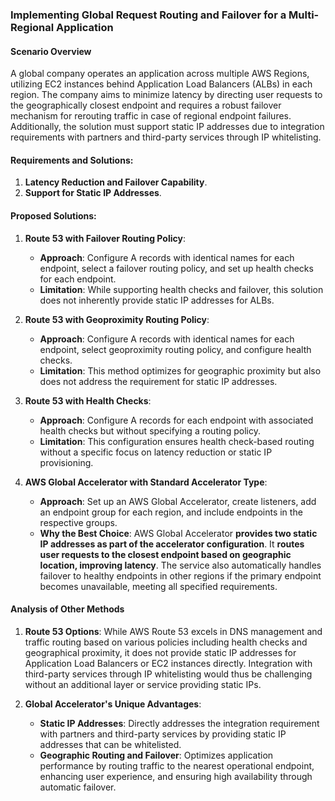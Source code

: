 ### Implementing Global Request Routing and Failover for a Multi-Regional Application

#### Scenario Overview

A global company operates an application across multiple AWS Regions, utilizing EC2 instances behind Application Load Balancers (ALBs) in each region. The company aims to minimize latency by directing user requests to the geographically closest endpoint and requires a robust failover mechanism for rerouting traffic in case of regional endpoint failures. Additionally, the solution must support static IP addresses due to integration requirements with partners and third-party services through IP whitelisting.

#### Requirements and Solutions:

1. **Latency Reduction and Failover Capability**.
2. **Support for Static IP Addresses**.

#### Proposed Solutions:

1. **Route 53 with Failover Routing Policy**:
    
    - **Approach**: Configure A records with identical names for each endpoint, select a failover routing policy, and set up health checks for each endpoint.
    - **Limitation**: While supporting health checks and failover, this solution does not inherently provide static IP addresses for ALBs.
2. **Route 53 with Geoproximity Routing Policy**:
    
    - **Approach**: Configure A records with identical names for each endpoint, select geoproximity routing policy, and configure health checks.
    - **Limitation**: This method optimizes for geographic proximity but also does not address the requirement for static IP addresses.
3. **Route 53 with Health Checks**:
    
    - **Approach**: Configure A records for each endpoint with associated health checks but without specifying a routing policy.
    - **Limitation**: This configuration ensures health check-based routing without a specific focus on latency reduction or static IP provisioning.
4. **AWS Global Accelerator with Standard Accelerator Type**:
    
    - **Approach**: Set up an AWS Global Accelerator, create listeners, add an endpoint group for each region, and include endpoints in the respective groups.
    - **Why the Best Choice**: AWS Global Accelerator **provides two static IP addresses as part of the accelerator configuration**. It **routes user requests to the closest endpoint based on geographic location, improving latency**. The service also automatically handles failover to healthy endpoints in other regions if the primary endpoint becomes unavailable, meeting all specified requirements.

#### Analysis of Other Methods

1. **Route 53 Options**: While AWS Route 53 excels in DNS management and traffic routing based on various policies including health checks and geographical proximity, it does not provide static IP addresses for Application Load Balancers or EC2 instances directly. Integration with third-party services through IP whitelisting would thus be challenging without an additional layer or service providing static IPs.
    
2. **Global Accelerator's Unique Advantages**:
    
    - **Static IP Addresses**: Directly addresses the integration requirement with partners and third-party services by providing static IP addresses that can be whitelisted.
    - **Geographic Routing and Failover**: Optimizes application performance by routing traffic to the nearest operational endpoint, enhancing user experience, and ensuring high availability through automatic failover.